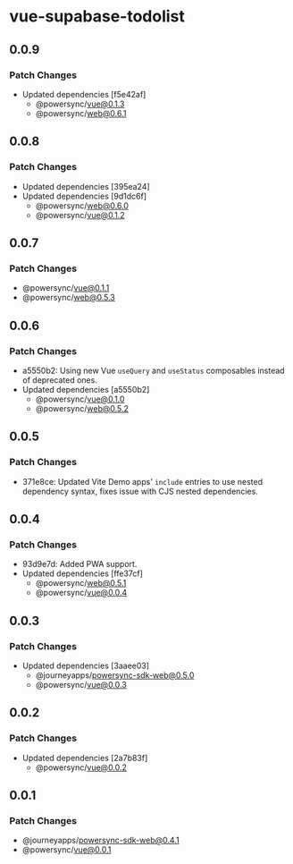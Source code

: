 # vue-supabase-todolist

## 0.0.9

### Patch Changes

- Updated dependencies [f5e42af]
  - @powersync/vue@0.1.3
  - @powersync/web@0.6.1

## 0.0.8

### Patch Changes

- Updated dependencies [395ea24]
- Updated dependencies [9d1dc6f]
  - @powersync/web@0.6.0
  - @powersync/vue@0.1.2

## 0.0.7

### Patch Changes

- @powersync/vue@0.1.1
- @powersync/web@0.5.3

## 0.0.6

### Patch Changes

- a5550b2: Using new Vue `useQuery` and `useStatus` composables instead of deprecated ones.
- Updated dependencies [a5550b2]
  - @powersync/vue@0.1.0
  - @powersync/web@0.5.2

## 0.0.5

### Patch Changes

- 371e8ce: Updated Vite Demo apps' `include` entries to use nested dependency syntax, fixes issue with CJS nested dependencies.

## 0.0.4

### Patch Changes

- 93d9e7d: Added PWA support.
- Updated dependencies [ffe37cf]
  - @powersync/web@0.5.1
  - @powersync/vue@0.0.4

## 0.0.3

### Patch Changes

- Updated dependencies [3aaee03]
  - @journeyapps/powersync-sdk-web@0.5.0
  - @powersync/vue@0.0.3

## 0.0.2

### Patch Changes

- Updated dependencies [2a7b83f]
  - @powersync/vue@0.0.2

## 0.0.1

### Patch Changes

- @journeyapps/powersync-sdk-web@0.4.1
- @powersync/vue@0.0.1
